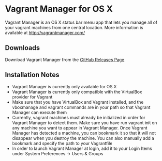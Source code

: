# Vagrant Manager for OS X

Vagrant Manager is an OS X status bar menu app that lets you manage all of your vagrant machines from one central location.
More information is available at http://vagrantmanager.com/

## Downloads
Download Vagrant Manager from the [GitHub Releases Page](https://github.com/lanayotech/vagrant-manager/releases)

## Installation Notes
* Vagrant Manager is currently only available for OS X
* Vagrant Manager is currently only compatible with the VirtualBox provider for Vagrant
* Make sure that you have VirtualBox and Vagrant installed, and the vboxmanage and vagrant commands are in your path so that Vagrant Manager can execute them
* Currently, vagrant machines must already be initialized in order for Vagrant Manager to detect them. Make sure you have run vagrant init on any machine you want to appear in Vagrant Manager. Once Vagrant Manager has detected a machine, you can bookmark it so that it will not disappear when you destroy the machine. You can also manually add a bookmark and specify the path to your Vagrantfile
* In order to launch Vagrant Manager at login, add it to your Login Items under System Preferences -> Users & Groups

